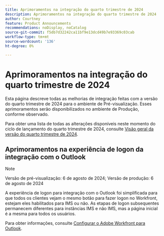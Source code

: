```yaml
---
title: Aprimoramentos na integração do quarto trimestre de 2024
description: Aprimoramentos na integração do quarto trimestre de 2024
author: Courtney
feature: Product Announcements
recommendations: noDisplay, noCatalog
source-git-commit: f5db7d32242ca11bf9e13dcd49b7e93369c03cab
workflow-type: tm+mt
source-wordcount: '136'
ht-degree: 0%

---
```


# Aprimoramentos na integração do quarto trimestre de 2024

Esta página descreve todas as melhorias de integração feitas com a versão do quarto trimestre de 2024 para o ambiente de Pré-visualização. Esses aprimoramentos serão disponibilizados no ambiente de Produção, conforme observado.

Para obter uma lista de todas as alterações disponíveis neste momento do ciclo de lançamento do quarto trimestre de 2024, consulte [Visão geral da versão do quarto trimestre de 2024](/help/quicksilver/product-announcements/product-releases/24-q4-release-activity/24-q4-release-overview.md).

## Aprimoramentos na experiência de logon da integração com o Outlook

>[!NOTE]
>
>Versão de pré-visualização: 6 de agosto de 2024; Versão de produção: 6 de agosto de 2024

A experiência de logon para integração com o Outlook foi simplificada para que todos os clientes vejam o mesmo botão para fazer logon no Workfront, estejam eles habilitados para IMS ou não. As etapas de logon subsequentes permanecem diferentes para instâncias IMS e não IMS, mas a página inicial é a mesma para todos os usuários.

Para obter informações, consulte [Configurar o Adobe Workfront para Outlook](/help/quicksilver/workfront-integrations-and-apps/using-workfront-with-outlook/set-up-workfront-for-outlook.md).